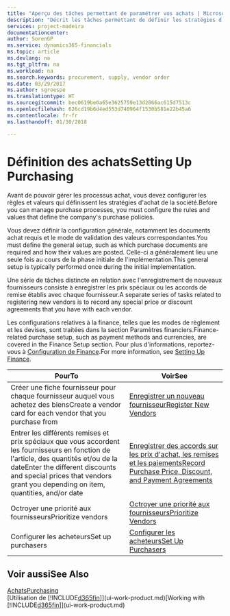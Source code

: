 ```yaml
---
title: "Aperçu des tâches permettant de paramétrer vos achats | Microsoft Docs"
description: "Décrit les tâches permettant de définir les stratégies d'approvisionnement de votre société et de déterminer vos processus d'achat."
services: project-madeira
documentationcenter: 
author: SorenGP
ms.service: dynamics365-financials
ms.topic: article
ms.devlang: na
ms.tgt_pltfrm: na
ms.workload: na
ms.search.keywords: procurement, supply, vendor order
ms.date: 03/29/2017
ms.author: sgroespe
ms.translationtype: HT
ms.sourcegitcommit: bec0619be0a65e3625759e13d2866ac615d7513c
ms.openlocfilehash: 626cd19b6d4ed553d740964f1530b581e22b45a6
ms.contentlocale: fr-fr
ms.lasthandoff: 01/30/2018

---
```

# <a name="setting-up-purchasing"></a><span data-ttu-id="3a8eb-103">Définition des achats</span><span class="sxs-lookup"><span data-stu-id="3a8eb-103">Setting Up Purchasing</span></span>
<span data-ttu-id="3a8eb-104">Avant de pouvoir gérer les processus achat, vous devez configurer les règles et valeurs qui définissent les stratégies d'achat de la société.</span><span class="sxs-lookup"><span data-stu-id="3a8eb-104">Before you can manage purchase processes, you must configure the rules and values that define the company's purchase policies.</span></span>

<span data-ttu-id="3a8eb-105">Vous devez définir la configuration générale, notamment les documents achat requis et le mode de validation des valeurs correspondantes.</span><span class="sxs-lookup"><span data-stu-id="3a8eb-105">You must define the general setup, such as which purchase documents are required and how their values are posted.</span></span> <span data-ttu-id="3a8eb-106">Celle-ci a généralement lieu une seule fois au cours de la phase initiale de l'implémentation.</span><span class="sxs-lookup"><span data-stu-id="3a8eb-106">This general setup is typically performed once during the initial implementation.</span></span>

<span data-ttu-id="3a8eb-107">Une série de tâches distincte en relation avec l'enregistrement de nouveaux fournisseurs consiste à enregistrer les prix spéciaux ou les accords de remise établis avec chaque fournisseur.</span><span class="sxs-lookup"><span data-stu-id="3a8eb-107">A separate series of tasks related to registering new vendors is to record any special price or discount agreements that you have with each vendor.</span></span>

<span data-ttu-id="3a8eb-108">Les configurations relatives à la finance, telles que les modes de règlement et les devises, sont traitées dans la section Paramètres financiers.</span><span class="sxs-lookup"><span data-stu-id="3a8eb-108">Finance-related purchase setup, such as payment methods and currencies, are covered in the Finance Setup section.</span></span> <span data-ttu-id="3a8eb-109">Pour plus d'informations, reportez-vous à [Configuration de Finance](finance-setup-finance.md).</span><span class="sxs-lookup"><span data-stu-id="3a8eb-109">For more information, see [Setting Up Finance](finance-setup-finance.md).</span></span>

| <span data-ttu-id="3a8eb-110">Pour</span><span class="sxs-lookup"><span data-stu-id="3a8eb-110">To</span></span> | <span data-ttu-id="3a8eb-111">Voir</span><span class="sxs-lookup"><span data-stu-id="3a8eb-111">See</span></span> |
| --- | --- |
| <span data-ttu-id="3a8eb-112">Créer une fiche fournisseur pour chaque fournisseur auquel vous achetez des biens</span><span class="sxs-lookup"><span data-stu-id="3a8eb-112">Create a vendor card for each vendor that you purchase from</span></span>|[<span data-ttu-id="3a8eb-113">Enregistrer un nouveau fournisseur</span><span class="sxs-lookup"><span data-stu-id="3a8eb-113">Register New Vendors</span></span>](purchasing-how-register-new-vendors.md) |
| <span data-ttu-id="3a8eb-114">Entrer les différents remises et prix spéciaux que vous accordent les fournisseurs en fonction de l'article, des quantités et/ou de la date</span><span class="sxs-lookup"><span data-stu-id="3a8eb-114">Enter the different discounts and special prices that vendors grant you depending on item, quantities, and/or date</span></span> |[<span data-ttu-id="3a8eb-115">Enregistrer des accords sur les prix d'achat, les remises et les paiements</span><span class="sxs-lookup"><span data-stu-id="3a8eb-115">Record Purchase Price, Discount, and Payment Agreements</span></span>](purchasing-how-record-purchase-price-discount-payment-agreements.md) |
| <span data-ttu-id="3a8eb-116">Octroyer une priorité aux fournisseurs</span><span class="sxs-lookup"><span data-stu-id="3a8eb-116">Prioritize vendors</span></span> |[<span data-ttu-id="3a8eb-117">Octroyer une priorité aux fournisseurs</span><span class="sxs-lookup"><span data-stu-id="3a8eb-117">Prioritize Vendors</span></span>](purchasing-how-prioritize-vendors.md) |
| <span data-ttu-id="3a8eb-118">Configurer les acheteurs</span><span class="sxs-lookup"><span data-stu-id="3a8eb-118">Set up purchasers</span></span> |[<span data-ttu-id="3a8eb-119">Configurer les acheteurs</span><span class="sxs-lookup"><span data-stu-id="3a8eb-119">Set Up Purchasers</span></span>](purchasing-how-setup-purchasers.md) |

## <a name="see-also"></a><span data-ttu-id="3a8eb-120">Voir aussi</span><span class="sxs-lookup"><span data-stu-id="3a8eb-120">See Also</span></span>
[<span data-ttu-id="3a8eb-121">Achats</span><span class="sxs-lookup"><span data-stu-id="3a8eb-121">Purchasing</span></span>](purchasing-manage-purchasing.md)  
<span data-ttu-id="3a8eb-122">[Utilisation de [!INCLUDE[d365fin](includes/d365fin_md.md)]](ui-work-product.md)</span><span class="sxs-lookup"><span data-stu-id="3a8eb-122">[Working with [!INCLUDE[d365fin](includes/d365fin_md.md)]](ui-work-product.md)</span></span>

